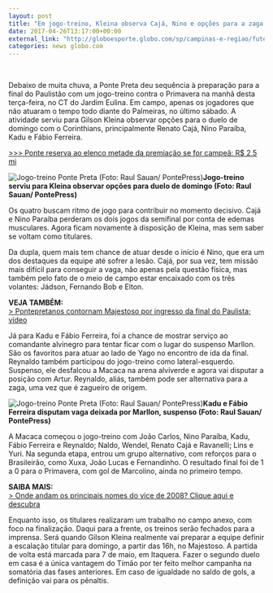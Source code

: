 ```yaml
---
layout: post
title: "Em jogo-treino, Kleina observa Cajá, Nino e opções para a zaga da Ponte"
date: 2017-04-26T13:17:00+00:00
external_link: "http://globoesporte.globo.com/sp/campinas-e-regiao/futebol/times/ponte-preta/noticia/2017/04/em-jogo-treino-kleina-observa-caja-nino-e-opcoes-para-zaga-da-ponte.html"
categories: news globo.com
---
```

&nbsp;

Debaixo de muita chuva, a Ponte Preta deu sequência à preparação para a final do Paulistão com um jogo-treino contra o Primavera na manhã desta terça-feira, no CT do Jardim Eulina. Em campo, apenas os jogadores que não atuaram o tempo todo diante do Palmeiras, no último sábado. A atividade serviu para Gilson Kleina observar opções para o duelo de domingo com o Corinthians, principalmente Renato Cajá, Nino Paraíba, Kadu e Fábio Ferreira.&nbsp;

[\>\>\>&nbsp;Ponte reserva ao elenco metade da premiação se for campeã: R$ 2,5 mi](http://globoesporte.globo.com/sp/campinas-e-regiao/futebol/times/ponte-preta/noticia/2017/04/ponte-reserva-ao-elenco-metade-da-premiacao-se-campea-r-25-mi.html)

 ![Jogo-treino Ponte Preta (Foto: Raul Sauan/ PontePress)](http://s2.glbimg.com/hgrqCBoeWC4cIsLbt9zOkhHMQns=/0x108:1149x708/690x360/s.glbimg.com/es/ge/f/original/2017/04/26/jogo-treino.jpg "Jogo-treino Ponte Preta (Foto: Raul Sauan/ PontePress)")**Jogo-treino serviu para Kleina observar opções para duelo de domingo (Foto: Raul Sauan/ PontePress)**

Os quatro buscam ritmo de jogo para contribuir no momento decisivo. Cajá e Nino Paraíba perderam os dois jogos da semifinal por conta de edemas musculares. Agora ficam novamente à disposição de Kleina, mas sem saber se voltam como titulares.

Da dupla, quem mais tem chance de atuar desde o início é Nino, que era um dos destaques da equipe até sofrer a lesão. Cajá, por sua vez, tem missão mais difícil para conseguir a vaga, não apenas pela questão física, mas também pelo fato de o meio de campo estar encaixado com os três volantes: Jádson, Fernando Bob e Elton.&nbsp;

**VEJA TAMBÉM:**  
[\>&nbsp;Pontepretanos contornam Majestoso por ingresso da final do Paulista; vídeo](http://globoesporte.globo.com/sp/campinas-e-regiao/futebol/times/ponte-preta/noticia/2017/04/pontepretanos-contornam-majestoso-para-garantir-lugar-na-final-do-paulista.html)

Já para Kadu e Fábio Ferreira, foi a chance de mostrar serviço ao comandante alvinegro para tentar ficar com o lugar do suspenso Marllon. São os favoritos para atuar ao lado de Yago no encontro de ida da final. Reynaldo também participou do jogo-treino como lateral-esquerdo. Suspenso, ele desfalcou a Macaca na arena alviverde e agora vai disputar a posição com Artur. Reynaldo, aliás, também pode ser alternativa para a zaga, uma vez que é zagueiro de origem.&nbsp;

 ![Jogo-treino Ponte Preta (Foto: Raul Sauan/ PontePress)](http://s2.glbimg.com/M0tiwADuB1l0g1RLRjGgoP4KE5o=/0x0:998x766/300x230/s.glbimg.com/es/ge/f/original/2017/04/26/jogo-treino.2.jpg "Jogo-treino Ponte Preta (Foto: Raul Sauan/ PontePress)")**Kadu e Fábio Ferreira disputam vaga deixada por Marllon, suspenso (Foto: Raul Sauan/ PontePress)**

A Macaca começou o jogo-treino com João Carlos, Nino Paraíba, Kadu, Fábio Ferreira e Reynaldo; Naldo, Wendel, Renato Cajá e Ravanelli; Lins e Yuri. Na segunda etapa, entrou um grupo alternativo, com reforços para o Brasileirão, como Xuxa, João Lucas e Fernandinho. O resultado final foi de 1 a 0 para o Primavera, com gol de Marcolino, ainda no primeiro tempo.&nbsp;

**SAIBA MAIS:**  
[\> Onde andam os principais nomes do vice de 2008? Clique aqui e descubra](http://app.globoesporte.globo.com/sp/campinas-e-regiao/futebol/times/ponte-preta/onde-andam-os-principais-nomes-da-ponte-vice-campea-paulista-em-2008/)

Enquanto isso, os titulares realizaram um trabalho no campo anexo, com foco na finalização. Daqui para a frente, os treinos serão fechados para a imprensa. Será quando Gilson Kleina realmente vai preparar a equipe definir a escalação titular para domingo, a partir das 16h, no Majestoso. A partida de volta está marcada para 7 de maio, em Itaquera. Fazer o segundo duelo em casa é a única vantagem do Timão por ter feito melhor campanha na somatória das fases anteriores. Em caso de igualdade no saldo de gols, a definição vai para os pênaltis.&nbsp;

